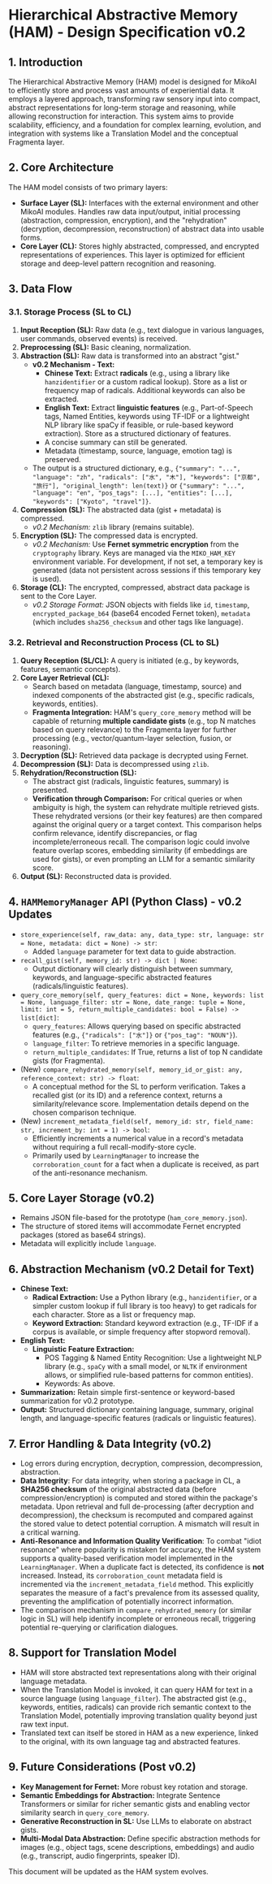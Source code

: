 # Hierarchical Abstractive Memory (HAM) - Design Specification v0.2

## 1. Introduction

The Hierarchical Abstractive Memory (HAM) model is designed for MikoAI to
efficiently store and process vast amounts of experiential data. It employs a
layered approach, transforming raw sensory input into compact, abstract
representations for long-term storage and reasoning, while allowing
reconstruction for interaction. This system aims to provide scalability,
efficiency, and a foundation for complex learning, evolution, and integration
with systems like a Translation Model and the conceptual Fragmenta layer.

## 2. Core Architecture

The HAM model consists of two primary layers:

- **Surface Layer (SL):** Interfaces with the external environment and other
  MikoAI modules. Handles raw data input/output, initial processing
  (abstraction, compression, encryption), and the "rehydration" (decryption,
  decompression, reconstruction) of abstract data into usable forms.
- **Core Layer (CL):** Stores highly abstracted, compressed, and encrypted
  representations of experiences. This layer is optimized for efficient storage
  and deep-level pattern recognition and reasoning.

## 3. Data Flow

### 3.1. Storage Process (SL to CL)

1.  **Input Reception (SL):** Raw data (e.g., text dialogue in various
    languages, user commands, observed events) is received.
2.  **Preprocessing (SL):** Basic cleaning, normalization.
3.  **Abstraction (SL):** Raw data is transformed into an abstract "gist."
    - **v0.2 Mechanism - Text:**
      - **Chinese Text:** Extract **radicals** (e.g., using a library like
        `hanzidentifier` or a custom radical lookup). Store as a list or
        frequency map of radicals. Additional keywords can also be extracted.
      - **English Text:** Extract **linguistic features** (e.g., Part-of-Speech
        tags, Named Entities, keywords using TF-IDF or a lightweight NLP library
        like spaCy if feasible, or rule-based keyword extraction). Store as a
        structured dictionary of features.
      - A concise summary can still be generated.
      - Metadata (timestamp, source, language, emotion tag) is preserved.
    - The output is a structured dictionary, e.g.,
      `{"summary": "...", "language": "zh", "radicals": ["水", "木"], "keywords": ["京都", "旅行"], "original_length": len(text)}`
      or
      `{"summary": "...", "language": "en", "pos_tags": [...], "entities": [...], "keywords": ["Kyoto", "travel"]}`.
4.  **Compression (SL):** The abstracted data (gist + metadata) is compressed.
    - _v0.2 Mechanism:_ `zlib` library (remains suitable).
5.  **Encryption (SL):** The compressed data is encrypted.
    - _v0.2 Mechanism:_ Use **Fernet symmetric encryption** from the
      `cryptography` library. Keys are managed via the `MIKO_HAM_KEY`
      environment variable. For development, if not set, a temporary key is
      generated (data not persistent across sessions if this temporary key is
      used).
6.  **Storage (CL):** The encrypted, compressed, abstract data package is sent
    to the Core Layer.
    - _v0.2 Storage Format:_ JSON objects with fields like `id`, `timestamp`,
      `encrypted_package_b64` (base64 encoded Fernet token), `metadata` (which
      includes `sha256_checksum` and other tags like language).

### 3.2. Retrieval and Reconstruction Process (CL to SL)

1.  **Query Reception (SL/CL):** A query is initiated (e.g., by keywords,
    features, semantic concepts).
2.  **Core Layer Retrieval (CL):**
    - Search based on metadata (language, timestamp, source) and indexed
      components of the abstracted gist (e.g., specific radicals, keywords,
      entities).
    - **Fragmenta Integration:** HAM's `query_core_memory` method will be
      capable of returning **multiple candidate gists** (e.g., top N matches
      based on query relevance) to the Fragmenta layer for further processing
      (e.g., vector/quantum-layer selection, fusion, or reasoning).
3.  **Decryption (SL):** Retrieved data package is decrypted using Fernet.
4.  **Decompression (SL):** Data is decompressed using `zlib`.
5.  **Rehydration/Reconstruction (SL):**
    - The abstract gist (radicals, linguistic features, summary) is presented.
    - **Verification through Comparison:** For critical queries or when
      ambiguity is high, the system can rehydrate multiple retrieved gists.
      These rehydrated versions (or their key features) are then compared
      against the original query or a target context. This comparison helps
      confirm relevance, identify discrepancies, or flag incomplete/erroneous
      recall. The comparison logic could involve feature overlap scores,
      embedding similarity (if embeddings are used for gists), or even prompting
      an LLM for a semantic similarity score.
6.  **Output (SL):** Reconstructed data is provided.

## 4. `HAMMemoryManager` API (Python Class) - v0.2 Updates

- `store_experience(self, raw_data: any, data_type: str, language: str = None, metadata: dict = None) -> str`:
  - Added `language` parameter for text data to guide abstraction.
- `recall_gist(self, memory_id: str) -> dict | None`:
  - Output dictionary will clearly distinguish between summary, keywords, and
    language-specific abstracted features (radicals/linguistic features).
- `query_core_memory(self, query_features: dict = None, keywords: list = None, language_filter: str = None, date_range: tuple = None, limit: int = 5, return_multiple_candidates: bool = False) -> list[dict]`:
  - `query_features`: Allows querying based on specific abstracted features
    (e.g., `{"radicals": ["水"]}` or `{"pos_tag": "NOUN"}`).
  - `language_filter`: To retrieve memories in a specific language.
  - `return_multiple_candidates`: If True, returns a list of top N candidate
    gists (for Fragmenta).
- (New)
  `compare_rehydrated_memory(self, memory_id_or_gist: any, reference_context: str) -> float`:
  - A conceptual method for the SL to perform verification. Takes a recalled
    gist (or its ID) and a reference context, returns a similarity/relevance
    score. Implementation details depend on the chosen comparison technique.
- (New)
  `increment_metadata_field(self, memory_id: str, field_name: str, increment_by: int = 1) -> bool`:
  - Efficiently increments a numerical value in a record's metadata without
    requiring a full recall-modify-store cycle.
  - Primarily used by `LearningManager` to increase the `corroboration_count`
    for a fact when a duplicate is received, as part of the anti-resonance
    mechanism.

## 5. Core Layer Storage (v0.2)

- Remains JSON file-based for the prototype (`ham_core_memory.json`).
- The structure of stored items will accommodate Fernet encrypted packages
  (stored as base64 strings).
- Metadata will explicitly include `language`.

## 6. Abstraction Mechanism (v0.2 Detail for Text)

- **Chinese Text:**
  - **Radical Extraction:** Use a Python library (e.g., `hanzidentifier`, or a
    simpler custom lookup if full library is too heavy) to get radicals for each
    character. Store as a list or frequency map.
  - **Keyword Extraction:** Standard keyword extraction (e.g., TF-IDF if a
    corpus is available, or simple frequency after stopword removal).
- **English Text:**
  - **Linguistic Feature Extraction:**
    - POS Tagging & Named Entity Recognition: Use a lightweight NLP library
      (e.g., `spaCy` with a small model, or `NLTK` if environment allows, or
      simplified rule-based patterns for common entities).
    - Keywords: As above.
- **Summarization:** Retain simple first-sentence or keyword-based summarization
  for v0.2 prototype.
- **Output:** Structured dictionary containing language, summary, original
  length, and language-specific features (radicals or linguistic features).

## 7. Error Handling & Data Integrity (v0.2)

- Log errors during encryption, decryption, compression, decompression,
  abstraction.
- **Data Integrity**: For data integrity, when storing a package in CL, a
  **SHA256 checksum** of the original abstracted data (before
  compression/encryption) is computed and stored within the package's metadata.
  Upon retrieval and full de-processing (after decryption and decompression),
  the checksum is recomputed and compared against the stored value to detect
  potential corruption. A mismatch will result in a critical warning.
- **Anti-Resonance and Information Quality Verification**: To combat "idiot
  resonance" where popularity is mistaken for accuracy, the HAM system supports
  a quality-based verification model implemented in the `LearningManager`. When
  a duplicate fact is detected, its confidence is **not** increased. Instead,
  its `corroboration_count` metadata field is incremented via the
  `increment_metadata_field` method. This explicitly separates the measure of a
  fact's prevalence from its assessed quality, preventing the amplification of
  potentially incorrect information.
- The comparison mechanism in `compare_rehydrated_memory` (or similar logic in
  SL) will help identify incomplete or erroneous recall, triggering potential
  re-querying or clarification dialogues.

## 8. Support for Translation Model

- HAM will store abstracted text representations along with their original
  language metadata.
- When the Translation Model is invoked, it can query HAM for text in a source
  language (using `language_filter`). The abstracted gist (e.g., keywords,
  entities, radicals) can provide rich semantic context to the Translation
  Model, potentially improving translation quality beyond just raw text input.
- Translated text can itself be stored in HAM as a new experience, linked to the
  original, with its own language tag and abstracted features.

## 9. Future Considerations (Post v0.2)

- **Key Management for Fernet:** More robust key rotation and storage.
- **Semantic Embeddings for Abstraction:** Integrate Sentence Transformers or
  similar for richer semantic gists and enabling vector similarity search in
  `query_core_memory`.
- **Generative Reconstruction in SL:** Use LLMs to elaborate on abstract gists.
- **Multi-Modal Data Abstraction:** Define specific abstraction methods for
  images (e.g., object tags, scene descriptions, embeddings) and audio (e.g.,
  transcript, audio fingerprints, speaker ID).

This document will be updated as the HAM system evolves.


